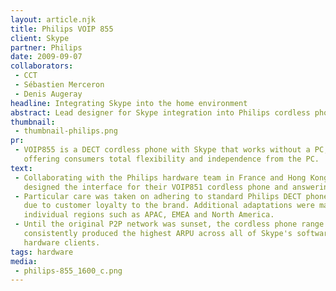 ```yaml
---
layout: article.njk
title: Philips VOIP 855
client: Skype
partner: Philips
date: 2009-09-07
collaborators:
 - CCT
 - Sébastien Merceron
 - Denis Augeray
headline: Integrating Skype into the home environment
abstract: Lead designer for Skype integration into Philips cordless phone interface.
thumbnail:
 - thumbnail-philips.png
pr:
 - VOIP855 is a DECT cordless phone with Skype that works without a PC, 
   offering consumers total flexibility and independence from the PC.
text: 
 - Collaborating with the Philips hardware team in France and Hong Kong, I 
   designed the interface for their VOIP851 cordless phone and answering machine.
 - Particular care was taken on adhering to standard Philips DECT phone UI paradigms, 
   due to customer loyalty to the brand. Additional adaptations were made for 
   individual regions such as APAC, EMEA and North America.
 - Until the original P2P network was sunset, the cordless phone range at Skype 
   consistently produced the highest ARPU across all of Skype's software and 
   hardware clients.
tags: hardware
media:
 - philips-855_1600_c.png
---
```

